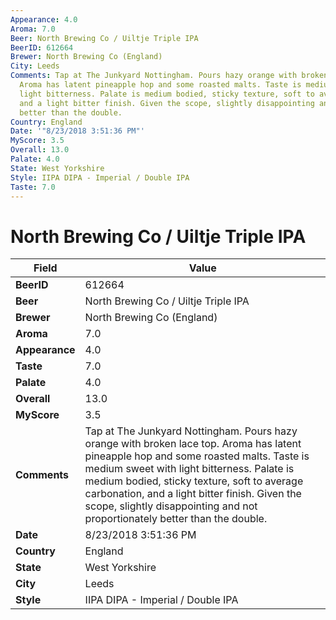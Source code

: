 ```yaml
---
Appearance: 4.0
Aroma: 7.0
Beer: North Brewing Co / Uiltje Triple IPA
BeerID: 612664
Brewer: North Brewing Co (England)
City: Leeds
Comments: Tap at The Junkyard Nottingham. Pours hazy orange with broken lace top.
  Aroma has latent pineapple hop and some roasted malts. Taste is medium sweet with
  light bitterness. Palate is medium bodied, sticky texture, soft to average carbonation,
  and a light bitter finish. Given the scope, slightly disappointing and not proportionately
  better than the double.
Country: England
Date: '"8/23/2018 3:51:36 PM"'
MyScore: 3.5
Overall: 13.0
Palate: 4.0
State: West Yorkshire
Style: IIPA DIPA - Imperial / Double IPA
Taste: 7.0
---
```


# North Brewing Co / Uiltje Triple IPA

| Field         | Value |
|---------------|-------|
| **BeerID** | 612664 |
| **Beer** | North Brewing Co / Uiltje Triple IPA |
| **Brewer** | North Brewing Co (England) |
| **Aroma** | 7.0 |
| **Appearance** | 4.0 |
| **Taste** | 7.0 |
| **Palate** | 4.0 |
| **Overall** | 13.0 |
| **MyScore** | 3.5 |
| **Comments** | Tap at The Junkyard Nottingham. Pours hazy orange with broken lace top. Aroma has latent pineapple hop and some roasted malts. Taste is medium sweet with light bitterness. Palate is medium bodied, sticky texture, soft to average carbonation, and a light bitter finish. Given the scope, slightly disappointing and not proportionately better than the double. |
| **Date** | 8/23/2018 3:51:36 PM |
| **Country** | England |
| **State** | West Yorkshire |
| **City** | Leeds |
| **Style** | IIPA DIPA - Imperial / Double IPA |
